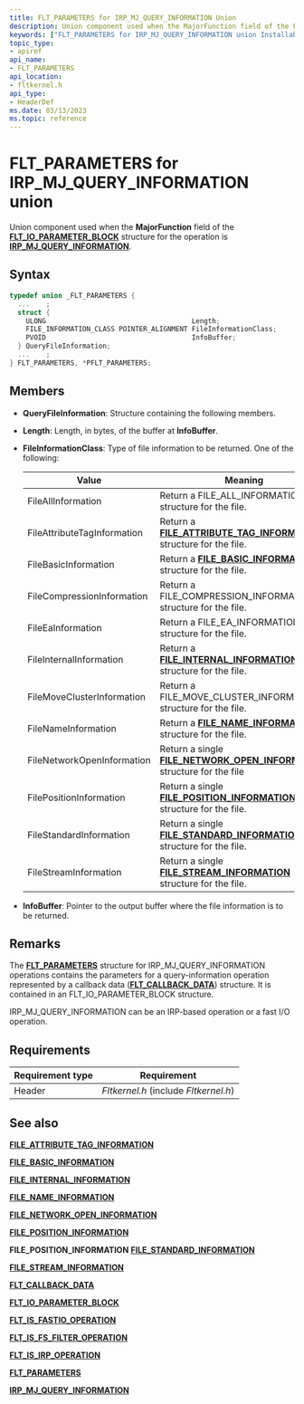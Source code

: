 ```yaml
---
title: FLT_PARAMETERS for IRP_MJ_QUERY_INFORMATION Union
description: Union component used when the MajorFunction field of the FLT_IO_PARAMETER_BLOCK structure for the operation is IRP_MJ_QUERY_INFORMATION.
keywords: ["FLT_PARAMETERS for IRP_MJ_QUERY_INFORMATION union Installable File System Drivers", "FLT_PARAMETERS union Installable File System Drivers", "PFLT_PARAMETERS union pointer Installable File System Drivers"]
topic_type:
- apiref
api_name:
- FLT_PARAMETERS
api_location:
- fltkernel.h
api_type:
- HeaderDef
ms.date: 03/13/2023
ms.topic: reference
---
```


# FLT_PARAMETERS for IRP_MJ_QUERY_INFORMATION union

Union component used when the **MajorFunction** field of the [**FLT_IO_PARAMETER_BLOCK**](/windows-hardware/drivers/ddi/fltkernel/ns-fltkernel-_flt_io_parameter_block) structure for the operation is [**IRP_MJ_QUERY_INFORMATION**](irp-mj-query-information.md).

## Syntax

``` C
typedef union _FLT_PARAMETERS {
  ...    ;
  struct {
    ULONG                                    Length;
    FILE_INFORMATION_CLASS POINTER_ALIGNMENT FileInformationClass;
    PVOID                                    InfoBuffer;
  } QueryFileInformation;
  ...    ;
} FLT_PARAMETERS, *PFLT_PARAMETERS;
```

## Members

- **QueryFileInformation**: Structure containing the following members.

- **Length**: Length, in bytes, of the buffer at **InfoBuffer**.

- **FileInformationClass**: Type of file information to be returned. One of the following:

  | Value | Meaning |
  | ----- | ------- |
  | FileAllInformation          | Return a FILE_ALL_INFORMATION structure for the file. |
  | FileAttributeTagInformation | Return a [**FILE_ATTRIBUTE_TAG_INFORMATION**](/windows-hardware/drivers/ddi/ntddk/ns-ntddk-_file_attribute_tag_information) structure for the file. |
  | FileBasicInformation | Return a [**FILE_BASIC_INFORMATION</strong>**](/windows-hardware/drivers/ddi/wdm/ns-wdm-_file_basic_information) structure for the file. |
  | FileCompressionInformation  | Return a FILE_COMPRESSION_INFORMATION structure for the file. |
  | FileEaInformation           | Return a FILE_EA_INFORMATION structure for the file. |
  | FileInternalInformation     | Return a [**FILE_INTERNAL_INFORMATION</strong>**](/windows-hardware/drivers/ddi/ntifs/ns-ntifs-_file_internal_information) structure for the file. |
  | FileMoveClusterInformation  | Return a FILE_MOVE_CLUSTER_INFORMATION structure for the file. |
  | FileNameInformation         | Return a [**FILE_NAME_INFORMATION</strong>**](/windows-hardware/drivers/ddi/ntddk/ns-ntddk-_file_name_information) structure for the file. |
  | FileNetworkOpenInformation  | Return a single [**FILE_NETWORK_OPEN_INFORMATION</strong>**](/windows-hardware/drivers/ddi/wdm/ns-wdm-_file_network_open_information) structure for the file |
  | FilePositionInformation     | Return a single [**FILE_POSITION_INFORMATION</strong>**](/windows-hardware/drivers/ddi/wdm/ns-wdm-_file_position_information) structure for the file. |
  | FileStandardInformation     | Return a single [**FILE_STANDARD_INFORMATION</strong>**](/windows-hardware/drivers/ddi/wdm/ns-wdm-_file_standard_information) structure for the file. |
  | FileStreamInformation       | Return a single [**FILE_STREAM_INFORMATION</strong>**](/windows-hardware/drivers/ddi/ntifs/ns-ntifs-_file_stream_information) structure for the file. |

- **InfoBuffer**: Pointer to the output buffer where the file information is to be returned.

## Remarks

The [**FLT_PARAMETERS**](/windows-hardware/drivers/ddi/fltkernel/ns-fltkernel-_flt_parameters) structure for IRP_MJ_QUERY_INFORMATION operations contains the parameters for a query-information operation represented by a callback data ([**FLT_CALLBACK_DATA**](/windows-hardware/drivers/ddi/fltkernel/ns-fltkernel-_flt_callback_data)) structure. It is contained in an FLT_IO_PARAMETER_BLOCK structure.

IRP_MJ_QUERY_INFORMATION can be an IRP-based operation or a fast I/O operation.

## Requirements

| Requirement type | Requirement |
| ---------------- | ----------- |
| Header | *Fltkernel.h* (include *Fltkernel.h*) |

## See also

[**FILE_ATTRIBUTE_TAG_INFORMATION**](/windows-hardware/drivers/ddi/ntddk/ns-ntddk-_file_attribute_tag_information)

[**FILE_BASIC_INFORMATION**](/windows-hardware/drivers/ddi/wdm/ns-wdm-_file_basic_information)

[**FILE_INTERNAL_INFORMATION**](/windows-hardware/drivers/ddi/ntifs/ns-ntifs-_file_internal_information)

[**FILE_NAME_INFORMATION**](/windows-hardware/drivers/ddi/ntddk/ns-ntddk-_file_name_information)

[**FILE_NETWORK_OPEN_INFORMATION**](/windows-hardware/drivers/ddi/wdm/ns-wdm-_file_network_open_information)

[**FILE_POSITION_INFORMATION**](/windows-hardware/drivers/ddi/wdm/ns-wdm-_file_position_information)

**FILE_POSITION_INFORMATION**
[**FILE_STANDARD_INFORMATION**](/windows-hardware/drivers/ddi/wdm/ns-wdm-_file_standard_information)

[**FILE_STREAM_INFORMATION**](/windows-hardware/drivers/ddi/ntifs/ns-ntifs-_file_stream_information)

[**FLT_CALLBACK_DATA**](/windows-hardware/drivers/ddi/fltkernel/ns-fltkernel-_flt_callback_data)

[**FLT_IO_PARAMETER_BLOCK**](/windows-hardware/drivers/ddi/fltkernel/ns-fltkernel-_flt_io_parameter_block)

[**FLT_IS_FASTIO_OPERATION**](/windows-hardware/drivers/ddi/index)

[**FLT_IS_FS_FILTER_OPERATION**](/previous-versions/ff544648(v=vs.85))

[**FLT_IS_IRP_OPERATION**](/previous-versions/ff544654(v=vs.85))

[**FLT_PARAMETERS**](/windows-hardware/drivers/ddi/fltkernel/ns-fltkernel-_flt_parameters)

[**IRP_MJ_QUERY_INFORMATION**](irp-mj-query-information.md)
